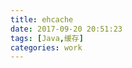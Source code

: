 ```yaml
---
title: ehcache
date: 2017-09-20 20:51:23
tags: [Java,缓存]
categories: work
---
```

 
 
 
 
 
 
 
 
 
 
 
 
 
 
 
 
 
 
 
 
 
 
 
 
 
 
 
 
 
 













